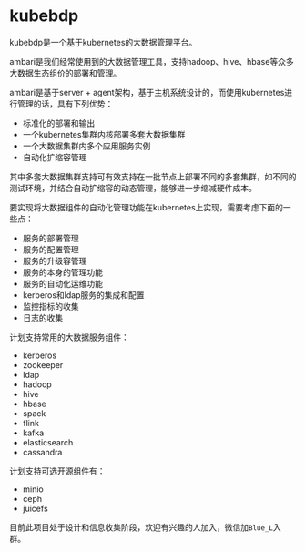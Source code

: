 # kubebdp

kubebdp是一个基于kubernetes的大数据管理平台。

ambari是我们经常使用到的大数据管理工具，支持hadoop、hive、hbase等众多大数据生态组价的部署和管理。

ambari是基于server + agent架构，基于主机系统设计的，而使用kubernetes进行管理的话，具有下列优势：

- 标准化的部署和输出
- 一个kubernetes集群内核部署多套大数据集群
- 一个大数据集群内多个应用服务实例
- 自动化扩缩容管理

其中多套大数据集群支持可有效支持在一批节点上部署不同的多套集群，如不同的测试环境，并结合自动扩缩容的动态管理，能够进一步缩减硬件成本。

要实现将大数据组件的自动化管理功能在kubernetes上实现，需要考虑下面的一些点：

- 服务的部署管理
- 服务的配置管理
- 服务的升级容管理
- 服务的本身的管理功能
- 服务的自动化运维功能
- kerberos和ldap服务的集成和配置
- 监控指标的收集
- 日志的收集

计划支持常用的大数据服务组件：

- kerberos
- zookeeper
- ldap
- hadoop
- hive
- hbase
- spack
- flink
- kafka
- elasticsearch
- cassandra

计划支持可选开源组件有：

- minio
- ceph
- juicefs

目前此项目处于设计和信息收集阶段，欢迎有兴趣的人加入，微信加`Blue_L`入群。

